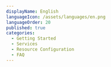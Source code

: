 ```yaml
---
displayName: English
languageIcon: /assets/languages/en.png
languageOrder: 20
published: true
categories:
  - Getting Started
  - Services
  - Resource Configuration
  - FAQ
---
```

